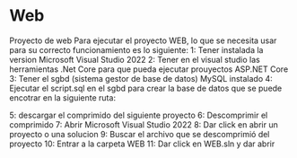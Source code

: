 # Web
Proyecto de web
Para ejecutar el proyecto WEB, lo que se necesita usar para su correcto funcionamiento es lo siguiente:
1: Tener instalada la version Microsoft Visual Studio 2022
2: Tener en el visual studio las herramientas .Net Core para que pueda ejecutar prouyectos ASP.NET Core
3: Tener el sgbd (sistema gestor de base de datos) MySQL instalado
4: Ejecutar el script.sql en el sgbd para crear la base de datos que se puede encotrar en la siguiente ruta:

5: descargar el comprimido del siguiente proyecto
6: Descomprimir el comprimido
7: Abrir Microsoft Visual Studio 2022
8: Dar click en abrir un proyecto o una solucion
9: Buscar el archivo que se descomprimió del proyecto
10: Entrar a la carpeta WEB
11: Dar click en WEB.sln y dar abrir
